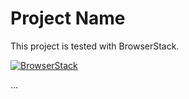 # Project Name

This project is tested with BrowserStack.

[![BrowserStack](https://img.shields.io/badge/BrowserStack-%23.svg?style=for-the-badge&logo=BrowserStack&logoColor=white)](https://www.browserstack.com)

...
